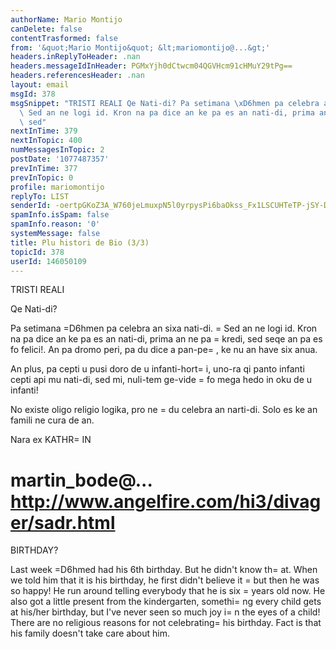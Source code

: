 ```yaml
---
authorName: Mario Montijo
canDelete: false
contentTrasformed: false
from: '&quot;Mario Montijo&quot; &lt;mariomontijo@...&gt;'
headers.inReplyToHeader: .nan
headers.messageIdInHeader: PGMxYjh0dCtwcm04QGVHcm91cHMuY29tPg==
headers.referencesHeader: .nan
layout: email
msgId: 378
msgSnippet: "TRISTI REALI Qe Nati-di? Pa setimana \xD6hmen pa celebra an sixa nati-di.\
  \ Sed an ne logi id. Kron na pa dice an ke pa es an nati-di, prima an ne pa kredi,\
  \ sed"
nextInTime: 379
nextInTopic: 400
numMessagesInTopic: 2
postDate: '1077487357'
prevInTime: 377
prevInTopic: 0
profile: mariomontijo
replyTo: LIST
senderId: -oertpGKoZ3A_W760jeLmuxpN5l0yrpysPi6baOkss_Fx1LSCUHTeTP-jSY-DiozpA_fdAye_BdqgcuknsAk7lmeB5IxnJ3lNVexqx1WTw
spamInfo.isSpam: false
spamInfo.reason: '0'
systemMessage: false
title: Plu histori de Bio (3/3)
topicId: 378
userId: 146050109
---
```


TRISTI REALI

Qe Nati-di?

Pa setimana =D6hmen pa celebra an sixa nati-di. =
Sed an ne logi id. Kron 
na pa dice an ke pa es an nati-di, prima an ne pa =
kredi, sed seqe an 
pa es fo felici!. An pa dromo peri, pa du dice a pan-pe=
, ke nu an 
have six anua.

An plus, pa cepti u pusi doro de u infanti-hort=
i, uno-ra qi panto 
infanti cepti api mu nati-di, sed mi, nuli-tem ge-vide =
fo mega hedo 
in oku de u infanti!

No existe oligo religio logika, pro ne =
du celebra an narti-di. Solo 
es ke an famili ne cura de an.

Nara ex KATHR=
IN

martin_bode@...
http://www.angelfire.com/hi3/divager/sadr.html
=


BIRTHDAY? 

Last week =D6hmed had his 6th birthday. But he didn't know th=
at. When 
we told him that it is his 
birthday, he first didn't believe it =
but then he was so happy! He run 
around telling everybody that 
he is six =
years old now. 
He also got a little present from the kindergarten, somethi=
ng every 
child gets at his/her birthday, but I've never seen so much joy i=
n 
the eyes of a child! 
There are no religious reasons for not celebrating=
 his birthday. Fact 
is that his family doesn't take care about him. 






